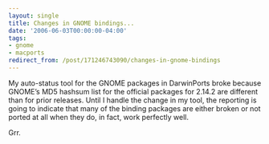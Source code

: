 ```yaml
---
layout: single
title: Changes in GNOME bindings...
date: '2006-06-03T00:00:00-04:00'
tags:
- gnome
- macports
redirect_from: /post/171246743090/changes-in-gnome-bindings
---
```

My auto-status tool for the GNOME packages in DarwinPorts broke because GNOME&rsquo;s MD5 hashsum list for the official packages for 2.14.2 are different than for prior releases. Until I handle the change in my tool, the reporting is going to indicate that many of the binding packages are either broken or not ported at all when they do, in fact, work perfectly well.

Grr.
